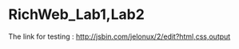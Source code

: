 # RichWeb_Lab1,Lab2



The link for testing : http://jsbin.com/jelonux/2/edit?html,css,output







